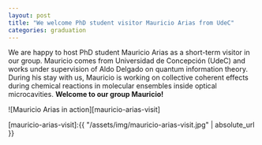 ```yaml
---
layout: post
title: "We welcome PhD student visitor Mauricio Arias from UdeC"
categories: graduation
---
```


We are happy to host PhD student Mauricio Arias as a short-term visitor in our group. Mauricio comes from Universidad de Concepción (UdeC) and works under supervision of Aldo Delgado on quantum information theory. During his stay with us, Mauricio is working on collective coherent effects during chemical reactions in molecular ensembles inside optical microcavities. **Welcome to our group Mauricio!** 


![Mauricio Arias in action][mauricio-arias-visit]



[mauricio-arias-visit]:{{ "/assets/img/mauricio-arias-visit.jpg" | absolute_url }} 